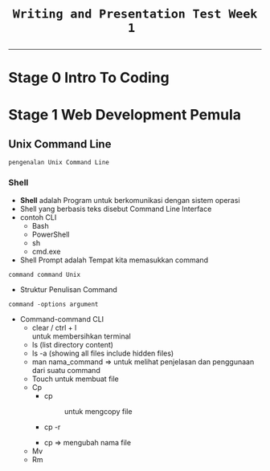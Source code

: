 # <p style="text-align: center;">```Writing and Presentation Test Week 1 ```</p>

---

# Stage 0 Intro To Coding

    
# Stage 1 Web Development Pemula

## Unix Command Line
`pengenalan Unix Command Line`
### Shell 
- **Shell** adalah Program untuk berkomunikasi dengan sistem operasi
- Shell yang berbasis teks disebut Command Line Interface
- contoh CLI
    - Bash
    - PowerShell
    - sh
    - cmd.exe
- Shell Prompt adalah Tempat kita memasukkan command

`command command Unix`
- Struktur Penulisan Command
```
command -options argument
```
- Command-command CLI
    - clear / ctrl + l <br> untuk membersihkan terminal
    - ls (list directory content)
    - ls -a (showing all files include hidden files)
    - man nama_command => untuk melihat penjelasan dan penggunaan dari suatu command 
    - Touch <nama file> untuk membuat file
    - Cp
        - cp <file> <dir> untuk mengcopy file
        - cp -r <dir>
        - cp <nama file> <new nama file> => mengubah nama file
    - Mv
    - Rm